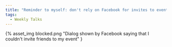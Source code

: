```yaml
---
title: "Reminder to myself: don't rely on Facebook for invites to events"
tags:
  - Weekly Talks
---
```


{% asset_img blocked.png "Dialog shown by Facebook saying that I couldn't invite friends to my event" }
